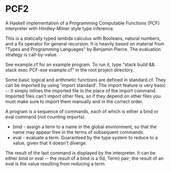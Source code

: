 # PCF2
A Haskell implementation of a Programming Computable Functions (PCF) interpreter with Hindley-Milner style type inference.

This is a statically typed lambda calculus with Booleans, natural numbers, and a fix operator for general recursion. It is heavily based on material from "Types and Programming Languages" by Benjamin Pierce. The evaluation strategy is call-by-value.

See example.cf for an example program. To run it, type "stack build && stack exec PCF-exe example.cf" in the root project directory.

Some basic logical and arithmetic functions are defined in standard.cf. They can be imported by using 'import standard'. The import feature is very basic -- it simply inlines the imported file in the place of the import command. Imported files can't import other files, so if they depend on other files you must make sure to import them manually and in the correct order.

A program is a sequence of commands, each of which is either a bind or eval command (not counting imports).
* bind - assign a term to a name in the global environment, so that the name may appear free in the terms of subsequent commands.
* eval - evaluate a term. Guaranteed by the type system to reduce to a value, given that it doesn't diverge.

The result of the last command is displayed by the interpreter. It can be either bind or eval -- the result of a bind is a (Id, Term) pair; the result of an eval is the value resulting from reducing a term.
